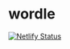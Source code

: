 # wordle

[![Netlify Status](https://api.netlify.com/api/v1/badges/68926701-c78f-4fab-8448-194e236b00fb/deploy-status)](https://app.netlify.com/sites/kalish-wordle/deploys)
